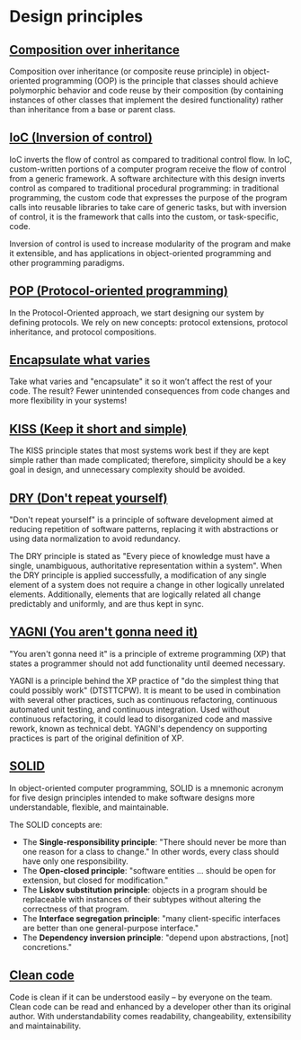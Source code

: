 # Design principles

## [Composition over inheritance](https://en.wikipedia.org/wiki/Composition_over_inheritance)
Composition over inheritance (or composite reuse principle) in object-oriented programming (OOP) is the principle that classes should achieve polymorphic behavior and code reuse by their composition (by containing instances of other classes that implement the desired functionality) rather than inheritance from a base or parent class.

## [IoC (Inversion of control)](https://en.wikipedia.org/wiki/Inversion_of_control)
IoC inverts the flow of control as compared to traditional control flow. In IoC, custom-written portions of a computer program receive the flow of control from a generic framework. A software architecture with this design inverts control as compared to traditional procedural programming: in traditional programming, the custom code that expresses the purpose of the program calls into reusable libraries to take care of generic tasks, but with inversion of control, it is the framework that calls into the custom, or task-specific, code.

Inversion of control is used to increase modularity of the program and make it extensible, and has applications in object-oriented programming and other programming paradigms.

## [POP (Protocol-oriented programming)](https://www.pluralsight.com/guides/protocol-oriented-programming-in-swift)
In the Protocol-Oriented approach, we start designing our system by defining protocols. We rely on new concepts: protocol extensions, protocol inheritance, and protocol compositions.

## [Encapsulate what varies](https://www.oreilly.com/library/view/head-first-design/0596007124/ch01.html)
Take what varies and "encapsulate" it so it won’t affect the rest of your code. The result? Fewer unintended consequences from code changes and more flexibility in your systems!

## [KISS (Keep it short and simple)](https://en.wikipedia.org/wiki/KISS_principle)
The KISS principle states that most systems work best if they are kept simple rather than made complicated; therefore, simplicity should be a key goal in design, and unnecessary complexity should be avoided.

## [DRY (Don't repeat yourself)](https://en.wikipedia.org/wiki/Don%27t_repeat_yourself)
"Don't repeat yourself" is a principle of software development aimed at reducing repetition of software patterns, replacing it with abstractions or using data normalization to avoid redundancy.

The DRY principle is stated as "Every piece of knowledge must have a single, unambiguous, authoritative representation within a system". When the DRY principle is applied successfully, a modification of any single element of a system does not require a change in other logically unrelated elements. Additionally, elements that are logically related all change predictably and uniformly, and are thus kept in sync.

## [YAGNI (You aren't gonna need it)](https://en.wikipedia.org/wiki/You_aren%27t_gonna_need_it)
"You aren't gonna need it" is a principle of extreme programming (XP) that states a programmer should not add functionality until deemed necessary.

YAGNI is a principle behind the XP practice of "do the simplest thing that could possibly work" (DTSTTCPW). It is meant to be used in combination with several other practices, such as continuous refactoring, continuous automated unit testing, and continuous integration. Used without continuous refactoring, it could lead to disorganized code and massive rework, known as technical debt. YAGNI's dependency on supporting practices is part of the original definition of XP.

## [SOLID](https://en.wikipedia.org/wiki/SOLID)
In object-oriented computer programming, SOLID is a mnemonic acronym for five design principles intended to make software designs more understandable, flexible, and maintainable.

The SOLID concepts are:
- The **Single-responsibility principle**: "There should never be more than one reason for a class to change." In other words, every class should have only one responsibility.
- The **Open-closed principle**: "software entities ... should be open for extension, but closed for modification."
- The **Liskov substitution principle**: objects in a program should be replaceable with instances of their subtypes without altering the correctness of that program.
- The **Interface segregation principle**: "many client-specific interfaces are better than one general-purpose interface."
- The **Dependency inversion principle**: "depend upon abstractions, [not] concretions."

## [Clean code](https://gist.github.com/wojteklu/73c6914cc446146b8b533c0988cf8d29)

Code is clean if it can be understood easily – by everyone on the team. Clean code can be read and enhanced by a developer other than its original author. With understandability comes readability, changeability, extensibility and maintainability.
